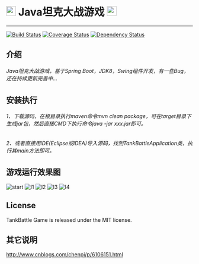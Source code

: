 
# <img width="26" src="https://raw.githubusercontent.com/peterchenhdu/tankbattle/master/doc/imgs/ICON.gif"> Java坦克大战游戏 <img width="26" src="https://raw.githubusercontent.com/peterchenhdu/tankbattle/master/doc/imgs/ICON.gif">
---

[![Build Status][travis-image]][travis-url]
[![Coverage Status](https://coveralls.io/repos/github/peterchenhdu/tankbattle/badge.svg?branch=master)](https://coveralls.io/github/peterchenhdu/tankbattle?branch=master)
[![Dependency Status](https://www.versioneye.com/user/projects/5abdf5830fb24f4489395ea5/badge.svg?style=flat-square)](https://www.versioneye.com/user/projects/5abdf5830fb24f4489395ea5)

[travis-image]: https://travis-ci.org/peterchenhdu/tankbattle.svg?branch=master
[travis-url]: https://travis-ci.org/peterchenhdu/tankbattle

## 介绍
###### Java坦克大战游戏，基于Spring Boot，JDK8，Swing组件开发，有一些Bug，还在持续更新完善中...

## 安装执行
###### 1、下载源码，在根目录执行maven命令mvn clean package，可在target目录下生成jar包，然后直接CMD下执行命令java -jar xxx.jar即可。
###### 2、或者直接用IDE(Eclipse或IDEA)导入源码，找到TankBattleApplication类，执行其main方法即可。


## 游戏运行效果图
![start][start-image]
![l1][l1-image]
![l2][l2-image]
![l3][l3-image]
![l4][l4-image]

[start-image]: https://raw.githubusercontent.com/peterchenhdu/tankbattle/master/doc/imgs/start.jpg
[l1-image]: https://raw.githubusercontent.com/peterchenhdu/tankbattle/master/doc/imgs/level1.jpg
[l2-image]: https://raw.githubusercontent.com/peterchenhdu/tankbattle/master/doc/imgs/level2.jpg
[l3-image]: https://raw.githubusercontent.com/peterchenhdu/tankbattle/master/doc/imgs/level3.jpg
[l4-image]: https://raw.githubusercontent.com/peterchenhdu/tankbattle/master/doc/imgs/level4.jpg

## License

TankBattle Game is released under the MIT license.

## 其它说明
http://www.cnblogs.com/chenpi/p/6106151.html
